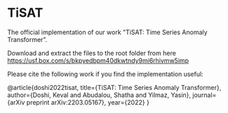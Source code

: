 # TiSAT

The official implementation of our work "TiSAT: Time Series Anomaly Transformer". 


Download and extract the files to the root folder from here https://usf.box.com/s/bkpyedbpm40dkwtndy9mi6rhivmw5imp


Please cite the following work if you find the implementation useful:

@article{doshi2022tisat,
  title={TiSAT: Time Series Anomaly Transformer},
  author={Doshi, Keval and Abudalou, Shatha and Yilmaz, Yasin},
  journal={arXiv preprint arXiv:2203.05167},
  year={2022}
}
